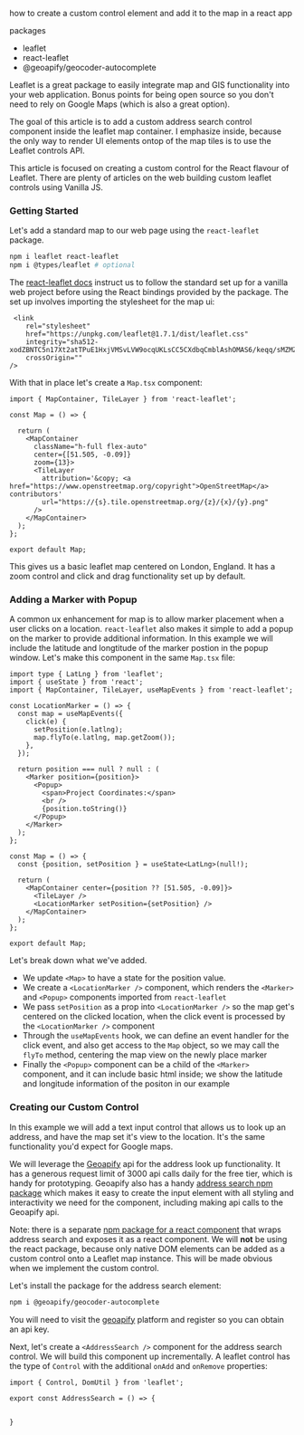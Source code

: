 how to create a custom control element and add it to the map in a react app

packages
- leaflet
- react-leaflet
- @geoapify/geocoder-autocomplete

Leaflet is a great package to easily integrate map and GIS functionality into your web application. Bonus points for being open source so you don't need to rely on Google Maps (which is also a great option).

The goal of this article is to add a custom address search control component inside the leaflet map container. I emphasize inside, because the only way to render UI elements ontop of the map tiles is to use the Leaflet controls API.

This article is focused on creating a custom control for the React flavour of Leaflet. There are plenty of articles on the web building custom leaflet controls using Vanilla JS.

### Getting Started
Let's add a standard map to our web page using the `react-leaflet` package.

```bash
npm i leaflet react-leaflet
npm i @types/leaflet # optional
```

The [react-leaflet docs]() instruct us to follow the standard set up for a vanilla web project before using the React bindings provided by the package. The set up involves importing the stylesheet for the map ui:

```tsx
 <link
	rel="stylesheet"
    href="https://unpkg.com/leaflet@1.7.1/dist/leaflet.css"
    integrity="sha512-xodZBNTC5n17Xt2atTPuE1HxjVMSvLVW9ocqUKLsCC5CXdbqCmblAshOMAS6/keqq/sMZMZ19scR4PsZChSR7A=="
    crossOrigin=""
/>
```

With that in place let's create a `Map.tsx` component:

```tsx
import { MapContainer, TileLayer } from 'react-leaflet';

const Map = () => {

  return (
    <MapContainer
      className="h-full flex-auto"
      center={[51.505, -0.09]}
      zoom={13}>
      <TileLayer
        attribution='&copy; <a href="https://www.openstreetmap.org/copyright">OpenStreetMap</a> contributors'
        url="https://{s}.tile.openstreetmap.org/{z}/{x}/{y}.png"
      />
    </MapContainer>
  );
};

export default Map;
```

This gives us a basic leaflet map centered on London, England. It has a zoom control and click and drag functionality set up by default.

### Adding a Marker with Popup
A common ux enhancement for map is to allow marker placement when a user clicks on a location. `react-leaflet` also makes it simple to add a popup on the marker to provide additional information. In this example we will include the latitude and longtitude of the marker postion in the popup window. Let's make this component in the same `Map.tsx` file:

```tsx
import type { LatLng } from 'leaflet';
import { useState } from 'react';
import { MapContainer, TileLayer, useMapEvents } from 'react-leaflet';

const LocationMarker = () => {
  const map = useMapEvents({
    click(e) {
      setPosition(e.latlng);
      map.flyTo(e.latlng, map.getZoom());
    },
  });

  return position === null ? null : (
    <Marker position={position}>
      <Popup>
        <span>Project Coordinates:</span>
        <br />
        {position.toString()}
      </Popup>
    </Marker>
  );
};

const Map = () => {
  const {position, setPosition } = useState<LatLng>(null!);

  return (
    <MapContainer center={position ?? [51.505, -0.09]}>
      <TileLayer />
      <LocationMarker setPosition={setPosition} />
    </MapContainer>
  );
};

export default Map;
```

Let's break down what we've added.

- We update `<Map>` to have a state for the position value.
- We create a `<LocationMarker />` component, which renders the `<Marker>` and `<Popup>` components imported from `react-leaflet`
- We pass `setPosition` as a prop into `<LocationMarker />` so the map get's centered on the clicked location, when the click event is processed by the `<LocationMarker />` component
- Through the `useMapEvents` hook, we can define an event handler for the click event, and also get access to the `Map` object, so we may call the `flyTo` method, centering the map view on the newly place marker
- Finally the `<Popup>` component can be a child of the `<Marker>` component, and it can include basic html inside; we show the latitude and longitude information of the positon in our example

### Creating our Custom Control
In this example we will add a text input control that allows us to look up an address, and have the map set it's view to the location. It's the same functionality you'd expect for Google maps.

We will leverage the [Geoapify]() api for the address look up functionality. It has a generous request limit of 3000 api calls daily for the free tier, which is handy for prototyping. Geoapify also has a handy [address search npm package]() which makes it easy to create the input element with all styling and interactivity we need for the component, including making api calls to the Geoapify api.

Note: there is a separate [npm package for a react component]() that wraps address search and exposes it as a react component. We will **not** be using the react package, because only native DOM elements can be added as a custom control onto a Leaflet map instance. This will be made obvious when we implement the custom control.

Let's install the package for the address search element:

```bash
npm i @geoapify/geocoder-autocomplete
```

You will need to visit the [geoapify]() platform and register so you can obtain an api key.

Next, let's create a `<AddressSearch />` component for the address search control. We will build this component up incrementally. A leaflet control has the type of `Control` with the additional `onAdd` and `onRemove` properties:

```tsx
import { Control, DomUtil } from 'leaflet';

export const AddressSearch = () => {


}
```